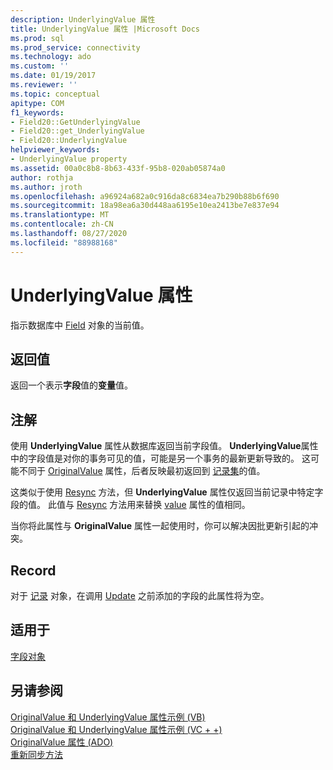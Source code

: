 ```yaml
---
description: UnderlyingValue 属性
title: UnderlyingValue 属性 |Microsoft Docs
ms.prod: sql
ms.prod_service: connectivity
ms.technology: ado
ms.custom: ''
ms.date: 01/19/2017
ms.reviewer: ''
ms.topic: conceptual
apitype: COM
f1_keywords:
- Field20::GetUnderlyingValue
- Field20::get_UnderlyingValue
- Field20::UnderlyingValue
helpviewer_keywords:
- UnderlyingValue property
ms.assetid: 00a0c8b8-8b63-433f-95b8-020ab05874a0
author: rothja
ms.author: jroth
ms.openlocfilehash: a96924a682a0c916da8c6834ea7b290b88b6f690
ms.sourcegitcommit: 18a98ea6a30d448aa6195e10ea2413be7e837e94
ms.translationtype: MT
ms.contentlocale: zh-CN
ms.lasthandoff: 08/27/2020
ms.locfileid: "88988168"
---
```

# <a name="underlyingvalue-property"></a>UnderlyingValue 属性
指示数据库中 [Field](./field-object.md) 对象的当前值。  
  
## <a name="return-value"></a>返回值  
 返回一个表示**字段**值的**变量**值。  
  
## <a name="remarks"></a>注解  
 使用 **UnderlyingValue** 属性从数据库返回当前字段值。 **UnderlyingValue**属性中的字段值是对你的事务可见的值，可能是另一个事务的最新更新导致的。 这可能不同于 [OriginalValue](./originalvalue-property-ado.md) 属性，后者反映最初返回到 [记录集](./recordset-object-ado.md)的值。  
  
 这类似于使用 [Resync](./resync-method.md) 方法，但 **UnderlyingValue** 属性仅返回当前记录中特定字段的值。 此值与 [Resync](./resync-method.md) 方法用来替换 [value](./value-property-ado.md) 属性的值相同。  
  
 当你将此属性与 **OriginalValue** 属性一起使用时，你可以解决因批更新引起的冲突。  
  
## <a name="record"></a>Record  
 对于 [记录](./record-object-ado.md) 对象，在调用 [Update](./update-method.md) 之前添加的字段的此属性将为空。  
  
## <a name="applies-to"></a>适用于  
 [字段对象](./field-object.md)  
  
## <a name="see-also"></a>另请参阅  
 [OriginalValue 和 UnderlyingValue 属性示例 (VB) ](./originalvalue-and-underlyingvalue-properties-example-vb.md)   
 [OriginalValue 和 UnderlyingValue 属性示例 (VC + +) ](./originalvalue-and-underlyingvalue-properties-example-vc.md)   
 [OriginalValue 属性 (ADO) ](./originalvalue-property-ado.md)   
 [重新同步方法](./resync-method.md)